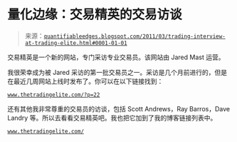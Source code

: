 <!--yml

类别：未分类

日期：2024-05-18 09:00:12

-->

# 量化边缘：交易精英的交易访谈

> 来源：[`quantifiableedges.blogspot.com/2011/03/trading-interview-at-trading-elite.html#0001-01-01`](http://quantifiableedges.blogspot.com/2011/03/trading-interview-at-trading-elite.html#0001-01-01)

交易精英是一个新的网站，专门采访专业交易员。该网站由 Jared Mast 运营。

我很荣幸成为被 Jared 采访的第一批交易员之一。采访是几个月前进行的，但是在最近几周网站上线时发布了。你可以在以下链接找到：

[`www.thetradingelite.com/?p=22`](http://www.thetradingelite.com/?p=22)

还有其他我非常尊重的交易员的访谈，包括 Scott Andrews，Ray Barros，Dave Landry 等。所以去看看交易精英吧。我也把它加到了我的博客链接列表中。

[`www.thetradingelite.com/`](http://www.thetradingelite.com/)
